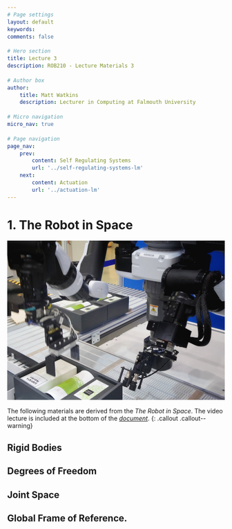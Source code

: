 ```yaml
---
# Page settings
layout: default
keywords:
comments: false

# Hero section
title: Lecture 3
description: ROB210 - Lecture Materials 3

# Author box
author:
    title: Matt Watkins
    description: Lecturer in Computing at Falmouth University

# Micro navigation
micro_nav: true	

# Page navigation
page_nav:
    prev:
        content: Self Regulating Systems
        url: '../self-regulating-systems-lm'
    next:
        content: Actuation
        url: '../actuation-lm'
---
```


# 1. The Robot in Space
![Hero Banner Image](images/robot-arm.jpg)

The following materials are derived from the *The Robot in Space*. The video lecture is included at the bottom of the [*document*](#video-lecture).
{: .callout .callout--warning}

## Rigid Bodies
## Degrees of Freedom
## Joint Space
## Global Frame of Reference.

<!--stackedit_data:
eyJoaXN0b3J5IjpbMjA4NTkyODY4MCwtMTA4MDMzMDAwLC00OD
A1NTk4ODgsLTE3Njk5MTc3NzIsMTIwMzAzMzIxMCw0Nzk4OTk0
MzQsMjAzMzM0NjM2MiwxNTEzNDc5OTU0XX0=
-->